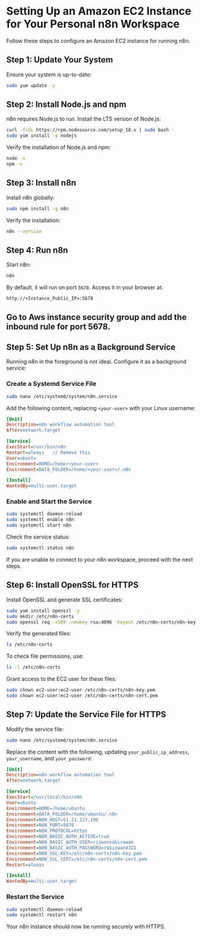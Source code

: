 # Setting Up an Amazon EC2 Instance for Your Personal n8n Workspace

Follow these steps to configure an Amazon EC2 instance for running n8n:

## Step 1: Update Your System
Ensure your system is up-to-date:

```bash
sudo yum update -y
```

## Step 2: Install Node.js and npm
n8n requires Node.js to run. Install the LTS version of Node.js:

```bash
curl -fsSL https://rpm.nodesource.com/setup_18.x | sudo bash -
sudo yum install -y nodejs
```

Verify the installation of Node.js and npm:

```bash
node -v
npm -v
```

## Step 3: Install n8n
Install n8n globally:

```bash
sudo npm install -g n8n
```

Verify the installation:

```bash
n8n --version
```

## Step 4: Run n8n
Start n8n:

```bash
n8n
```

By default, it will run on port `5678`. Access it in your browser at:

```
http://<Instance_Public_IP>:5678
```

## Go to Aws instance security group and add the inbound rule for port 5678.

## Step 5: Set Up n8n as a Background Service
Running n8n in the foreground is not ideal. Configure it as a background service:

### Create a Systemd Service File

```bash
sudo nano /etc/systemd/system/n8n.service
```

Add the following content, replacing `<your-user>` with your Linux username:

```ini
[Unit]
Description=n8n workflow automation tool
After=network.target

[Service]
ExecStart=/usr/bin/n8n
Restart=always   // Remove this 
User=ubuntu
Environment=HOME=/home/<your-user>
Environment=DATA_FOLDER=/home/<your-user>/.n8n

[Install]
WantedBy=multi-user.target
```

### Enable and Start the Service

```bash
sudo systemctl daemon-reload
sudo systemctl enable n8n
sudo systemctl start n8n
```

Check the service status:

```bash
sudo systemctl status n8n
```

If you are unable to connect to your n8n workspace, proceed with the next steps.

## Step 6: Install OpenSSL for HTTPS
Install OpenSSL and generate SSL certificates:

```bash
sudo yum install openssl -y
sudo mkdir /etc/n8n-certs
sudo openssl req -x509 -newkey rsa:4096 -keyout /etc/n8n-certs/n8n-key.pem -out /etc/n8n-certs/n8n-cert.pem -days 365 -nodes
```

Verify the generated files:

```bash
ls /etc/n8n-certs
```

To check file permissions, use:

```bash
ls -l /etc/n8n-certs
```

Grant access to the EC2 user for these files:

```bash
sudo chown ec2-user:ec2-user /etc/n8n-certs/n8n-key.pem
sudo chown ec2-user:ec2-user /etc/n8n-certs/n8n-cert.pem
```

## Step 7: Update the Service File for HTTPS
Modify the service file:

```bash
sudo nano /etc/systemd/system/n8n.service
```

Replace the content with the following, updating `your_public_ip_address`, `your_username`, and `your_password`:

```ini
[Unit]
Description=n8n workflow automation tool
After=network.target

[Service]
ExecStart=/usr/local/bin/n8n
User=ubuntu
Environment=HOME=/home/ubuntu
Environment=DATA_FOLDER=/home/ubuntu/.n8n
Environment=N8N_HOST=51.21.127.196
Environment=N8N_PORT=5678
Environment=N8N_PROTOCOL=https
Environment=N8N_BASIC_AUTH_ACTIVE=true
Environment=N8N_BASIC_AUTH_USER=rizwansabirawan
Environment=N8N_BASIC_AUTH_PASSWORD=r$$izwan4321
Environment=N8N_SSL_KEY=/etc/n8n-certs/n8n-key.pem
Environment=N8N_SSL_CERT=/etc/n8n-certs/n8n-cert.pem
Restart=always

[Install]
WantedBy=multi-user.target
```

### Restart the Service

```bash
sudo systemctl daemon-reload
sudo systemctl restart n8n
```

Your n8n instance should now be running securely with HTTPS.
